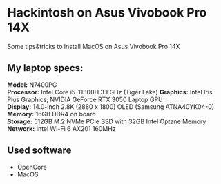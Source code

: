 # Hackintosh on Asus Vivobook Pro 14X
Some tips&amp;tricks to install MacOS on Asus Vivobook Pro 14X

## My laptop specs:
**Model:** N7400PC  
**Processor:** Intel Core i5-11300H 3.1 GHz (Tiger Lake)
**Graphics:**  Intel Iris Plus Graphics; NVIDIA GeForce RTX 3050 Laptop GPU  
**Display:** 14.0-inch 2.8K (2880 x 1800) OLED  (Samsung ATNA40YK04-0)
**Memory:** 16GB DDR4 on board  
**Storage:** 512GB M.2 NVMe PCIe SSD with 32GB Intel Optane Memory  
**Network:** Intel Wi-Fi 6 AX201 160MHz


## Used software
- OpenCore
- MacOS
